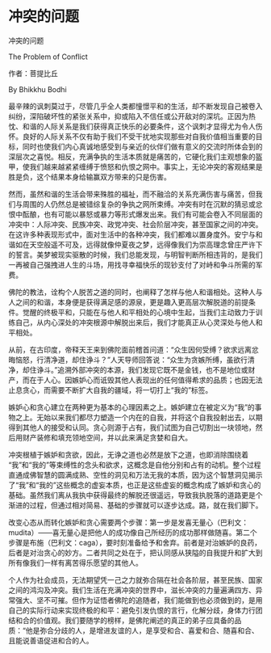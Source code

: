 # 冲突的问题

冲突的问题

The Problem of Conflict

作者：菩提比丘

By Bhikkhu Bodhi

最辛辣的讽刺莫过于，尽管几乎全人类都憧憬平和的生活，却不断发现自己被卷入纠纷，深陷破坏性的紧张关系中，抑或陷入不信任或公开敌对的深坑。正因为热忱、和谐的人际关系是我们获得真正快乐的必要条件，这个讽刺才显得尤为令人伤怀。良好的人际关系不仅有助于我们不受干扰地实现那些对自我价值相当重要的目标，同时也使我们内心真诚地感受到与亲近的伙伴们做有意义的交流时所体会到的深层次之喜悦。相反，充满争执的生活本质就是痛苦的，它硬化我们主观想象的盔甲，使我们越来越紧紧缠缚于愤怒和仇恨之网中。事实上，无论冲突的客观结果是胜是负，这个结果本身给输赢双方带来的只是伤害。

然而，虽然和谐的生活会带来殊胜的福祉，而不融洽的关系充满伤害与痛苦，但我们与周围的人仍然总是被错综复杂的争执之网所束缚。冲突有时在沉默的猜忌或忿恨中酝酿，也有可能以暴怒或暴力等形式爆发出来。我们有可能会卷入不同层面的冲突中：人际冲突、民族冲突、政党冲突、社会阶层冲突，甚至国家之间的冲突。在这许多种表现形式中，面对生活中的各种冲突，我们都难以置身度外。安宁与和谐如在天空般遥不可及，远得就像仲夏夜之梦，远得像我们为崇高理念曾庄严许下的誓言。美梦被现实驱散的时候，我们总能发现，与明智判断所相违背的，是我们一再被自己强拽进人生的斗场，用找寻幸福快乐的现钞支付了对峙和争斗所需的军费。

佛陀的教法，诠构个人脱苦之道的同时，也阐释了怎样与他人和谐相处。这种人与人之间的和谐，本身便是获得满足感的源泉，更是趣入更高层次解脱道的前提条件。觉醒的终极平和，只能在与他人和平相处的心境中生起，当我们主动致力于训练自己，从内心深处的冲突根源中解脱出来后，我们才能真正从心灵深处与他人和平相处。

从前，在古印度，帝释天王来到佛陀面前稽首问道：“众生因何受缚？欲求远离忿晦恼怒，行清净道，却住诤斗？”人天导师回答说：“众生为贪嫉所缚，虽欲行清净，却住诤斗。”追溯外部冲突的本源，我们发现它既不是金钱，也不是地位或财产，而在于人心。因嫉妒心而诋毁其他人表现出的任何值得希求的品质；也因无法止息贪心，而需要不断扩大自我的疆域，将一切打上“我的”标签。

嫉妒心和贪心建立在两种更为基本的心理因素之上。嫉妒建立在被定义为“我”的事物之上。无始以来我们都尽力塑造一个内在的自我，并将这个自我投射出去，以期得到其他人的接受和认同。贪心则源于占有，我们试图为自己切割出一块领地，然后用财产装修和填充领地空间，并以此来满足贪婪和自大。

冲突根植于嫉妒和贪欲，因此，无诤之道也必然是放下之道，也即消除围绕着 “我”和“我的”等束缚性的念头和欲求，这概念是自他分别和占有的动机。整个过程直通成佛智慧的圆满成熟、空性的洞见和万法无我的本质，因为这个智慧洞见揭示了“我”和“我的”这些概念的虚妄本质，也正是这些虚妄的概念构成了嫉妒和贪心的基础。虽然我们离从我执中获得最终的解脱还很遥远，导致我执脱落的道路更是个渐进的过程，但通过相对简易、基础的步骤就可以逐步达成。路，就在我们脚下。

改变心态从而转化嫉妒和贪心需要两个步骤：第一步是发喜无量心（巴利文：mudita）——喜无量心是把他人的成功像自己所经历的成功那样做随喜。第二个步骤是布施（巴利文：caga），要时刻准备给予和舍弃。前者是对治嫉妒的良药，后者是对治贪心的妙方。二者共同之处在于，把认同感从狭隘的自我提升和扩大到所有像我们一样有离苦得乐愿望的其他人。

个人作为社会成员，无法期望凭一己之力就弥合隔在社会各阶层，甚至民族、国家之间的鸿沟及冲突。我们生活在充满冲突的世界中，滋长冲突的力量遍满四方、异常强大、坚不可摧。但作为证悟者佛陀的追随者，我们能做到也必须做到的，是用自己的实际行动来实现终极的和平：避免引发仇恨的言行，化解分歧，身体力行团结和合的价值观。我们要随学的榜样，是佛陀阐述的真正的弟子应具备的品质：“他是弥合分歧的人，是增进友谊的人，是享受和合、喜爱和合、随喜和合、且能说善语促进和合的人。

